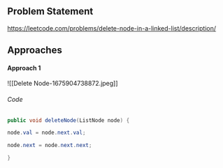 ## Problem Statement
https://leetcode.com/problems/delete-node-in-a-linked-list/description/

## Approaches
#### Approach 1
![[Delete Node-1675904738872.jpeg]]

###### Code
```java
public void deleteNode(ListNode node) {

node.val = node.next.val;

node.next = node.next.next;

}
```
